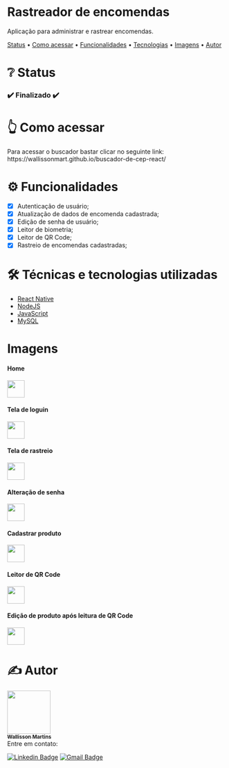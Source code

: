 <h1 align="left">Rastreador de encomendas</h1>
<p align="left">Aplicação para administrar e rastrear encomendas.</p>

<p align="left">
 <a href="#status">Status</a> •
 <a href="#acessar">Como acessar</a> •
 <a href="#funcionalidades">Funcionalidades</a> • 
 <a href="#tecnologias">Tecnologias</a> •
 <a href="#imgs">Imagens</a> •
 <a href="#autor">Autor</a>
</p>

<h1 align="left" id="status">❔ Status</h1>

<h3 align="left"> 
  ✔️ Finalizado ✔️
</h3>

<h1 align="left" id="acessar">👆 Como acessar</h1>
Para acessar o buscador bastar clicar no seguinte link: https://wallissonmart.github.io/buscador-de-cep-react/

<h1 align="left" id="funcionalidades">⚙️ Funcionalidades</h1>

- [x] Autenticação de usuário;
- [x] Atualização de dados de encomenda cadastrada;
- [x] Edição de senha de usuário;
- [x] Leitor de biometria;
- [x] Leitor de QR Code;
- [x] Rastreio de encomendas cadastradas;

<h1 align="left" id="tecnologias">🛠️ Técnicas e tecnologias utilizadas</h1>

- [React Native](https://reactnative.dev/docs/getting-started)
- [NodeJS](https://nodejs.org/en/docs/)
- [JavaScript](https://developer.mozilla.org/pt-BR/docs/Web/JavaScript)
- [MySQL](https://dev.mysql.com/doc/)

<h1 align="left" id="imgs">Imagens</h1>


<div style="display: inline_block">
<h4 align="left">Home</h4>
<img src="https://user-images.githubusercontent.com/93344198/151682749-b83d8fee-8fe2-43e1-9c5e-d084b7dc24fe.jpg" width="40" height="40" />

<h4 align="left">Tela de loguin</h4>
<img src="https://user-images.githubusercontent.com/93344198/151682756-946135fb-ffe3-4860-b767-28e0665320b3.jpg" width="40" height="40" />

<h4 align="left">Tela de rastreio</h4>
<img src="https://user-images.githubusercontent.com/93344198/151682755-d3a55d66-4c0b-43db-9d47-88504ea039d8.jpg" width="40" height="40" />

<h4 align="left">Alteração de senha</h4>
<img src="https://user-images.githubusercontent.com/93344198/151682758-1b9ac670-19dc-45e1-add3-926d0215eed2.jpg" width="40" height="40" />

<h4 align="left">Cadastrar produto</h4>
<img src="https://user-images.githubusercontent.com/93344198/151682762-255728ee-2fb6-4dea-975e-fd1d985ee109.jpg" width="40" height="40" />

<h4 align="left">Leitor de QR Code</h4>
<img src="https://user-images.githubusercontent.com/93344198/151682764-2a9510ee-3e01-465d-a04a-276643b607e5.jpg" width="40" height="40" />

<h4 align="left">Edição de produto após leitura de QR Code</h4>
<img src="https://user-images.githubusercontent.com/93344198/151682763-53d38cc2-7f33-41bb-925b-3039ac50bc01.jpg" width="40" height="40" />
</div>

<h1 align="left" id="autor">✍️ Autor</h1>
<a href="https://github.com/wallissonmart">
 <img src="https://avatars.githubusercontent.com/u/93344198?s=400&u=efc1c28e0cfb7b7e29bdf3ac50a79d0ddcf8b467&v=4" width="100px;" alt=""/>
 <br/>
 <sub><b>Wallisson Martins</b></sub></a>
<br/>
Entre em contato:
 
[![Linkedin Badge](https://img.shields.io/badge/-Wallisson-blue?style=flat-square&logo=Linkedin&logoColor=white&link=https://www.linkedin.com/in/wallisson-martins-/)](https://www.linkedin.com/in/wallisson-martins-/) 
[![Gmail Badge](https://img.shields.io/badge/-wallissonmartins37@gmail.com-c14438?style=flat-square&logo=Gmail&logoColor=white&link=mailto:wallissonmartins37@gmail.com)](mailto:wallissonmartins37@gmail.com)

